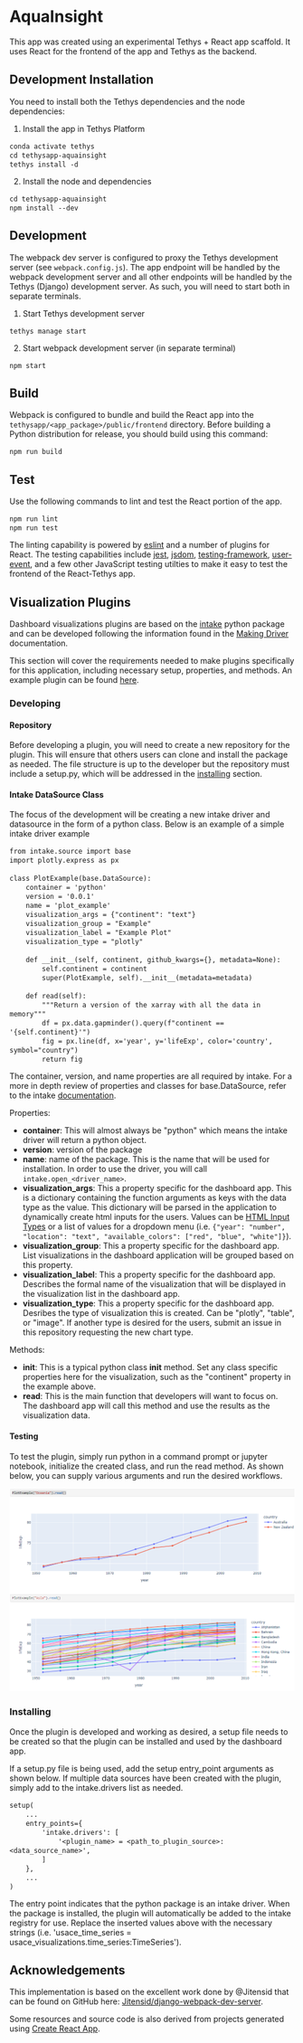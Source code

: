# AquaInsight

This app was created using an experimental Tethys + React app scaffold. It uses React for the frontend of the app and Tethys as the backend.

## Development Installation

You need to install both the Tethys dependencies and the node dependencies:

1. Install the app in Tethys Platform

```
conda activate tethys
cd tethysapp-aquainsight
tethys install -d
```

2. Install the node and dependencies

```
cd tethysapp-aquainsight
npm install --dev
```

## Development

The webpack dev server is configured to proxy the Tethys development server (see `webpack.config.js`). The app endpoint will be handled by the webpack development server and all other endpoints will be handled by the Tethys (Django) development server. As such, you will need to start both in separate terminals.

1. Start Tethys development server

```
tethys manage start
```

2. Start webpack development server (in separate terminal)

```
npm start
```

## Build

Webpack is configured to bundle and build the React app into the `tethysapp/<app_package>/public/frontend` directory. Before building a Python distribution for release, you should build using this command:

```
npm run build
```

## Test

Use the following commands to lint and test the React portion of the app.

```
npm run lint
npm run test
```

The linting capability is powered by [eslint](https://eslint.org/) and a number of plugins for React. The testing capabilities include [jest](https://jestjs.io/), [jsdom](https://github.com/jsdom/jsdom#readme), [testing-framework](https://testing-library.com/), [user-event](https://testing-library.com/docs/user-event/intro/), and a few other JavaScript testing utilties to make it easy to test the frontend of the React-Tethys app.

## Visualization Plugins

Dashboard visualizations plugins are based on the [intake](https://github.com/intake/intake) python package and can be developed following the information found in the [Making Driver](https://intake.readthedocs.io/en/latest/making-plugins.html) documentation.

This section will cover the requirements needed to make plugins specifically for this application, including necessary setup, properties, and methods. An example plugin can be found [here](https://github.com/FIRO-Tethys/aquainsight_plugin_usace/tree/main).

### Developing

#### Repository

Before developing a plugin, you will need to create a new repository for the plugin. This will ensure that others users can clone and install the package as needed. The file structure is up to the developer but the repository must include a setup.py, which will be addressed in the [installing](#installing) section.

#### Intake DataSource Class

The focus of the development will be creating a new intake driver and datasource in the form of a python class. Below is an example of a simple intake driver example

```
from intake.source import base
import plotly.express as px

class PlotExample(base.DataSource):
    container = 'python'
    version = '0.0.1'
    name = 'plot_example'
    visualization_args = {"continent": "text"}
    visualization_group = "Example"
    visualization_label = "Example Plot"
    visualization_type = "plotly"

    def __init__(self, continent, github_kwargs={}, metadata=None):
        self.continent = continent
        super(PlotExample, self).__init__(metadata=metadata)

    def read(self):
        """Return a version of the xarray with all the data in memory"""
        df = px.data.gapminder().query(f"continent == '{self.continent}'")
        fig = px.line(df, x='year', y='lifeExp', color='country', symbol="country")
        return fig
```

The container, version, and name properties are all required by intake. For a more in depth review of properties and classes for base.DataSource, refer to the intake [documentation](https://intake.readthedocs.io/en/latest/making-plugins.html).

Properties:

- <b>container</b>: This will almost always be "python" which means the intake driver will return a python object.
- <b>version</b>: version of the package
- <b>name</b>: name of the package. This is the name that will be used for installation. In order to use the driver, you will call `intake.open_<driver_name>`.
- <b>visualization_args</b>: This a property specific for the dashboard app. This is a dictionary containing the function arguments as keys with the data type as the value. This dictionary will be parsed in the application to dynamically create html inputs for the users. Values can be [HTML Input Types](https://www.w3schools.com/html/html_form_input_types.asp) or a list of values for a dropdown menu (i.e. `{"year": "number", "location": "text", "available_colors": ["red", "blue", "white"]}`).
- <b>visualization_group</b>: This a property specific for the dashboard app. List visualizations in the dashboard application will be grouped based on this property.
- <b>visualization_label</b>: This a property specific for the dashboard app. Describes the formal name of the visualization that will be displayed in the visualization list in the dashboard app.
- <b>visualization_type</b>: This a property specific for the dashboard app. Desribes the type of visualization this is created. Can be "plotly", "table", or "image". If another type is desired for the users, submit an issue in this repository requesting the new chart type.

Methods:

- <b>**init**</b>: This is a typical python class **init** method. Set any class specific properties here for the visualization, such as the "continent" property in the example above.
- <b>read</b>: This is the main function that developers will want to focus on. The dashboard app will call this method and use the results as the visualization data.

#### Testing

To test the plugin, simply run python in a command prompt or jupyter notebook, initialize the created class, and run the read method. As shown below, you can supply various arguments and run the desired workflows.

![](docs/plugin_example.png "Title")

### Installing

Once the plugin is developed and working as desired, a setup file needs to be created so that the plugin can be installed and used by the dashboard app.

If a setup.py file is being used, add the setup entry_point arguments as shown below. If multiple data sources have been created with the plugin, simply add to the intake.drivers list as needed.

```
setup(
    ...
    entry_points={
        'intake.drivers': [
            '<plugin_name> = <path_to_plugin_source>:<data_source_name>',
        ]
    },
    ...
)

```

The entry point indicates that the python package is an intake driver. When the package is installed, the plugin will automatically be added to the intake registry for use. Replace the inserted values above with the necessary strings (i.e. 'usace_time_series = usace_visualizations.time_series:TimeSeries').

## Acknowledgements

This implementation is based on the excellent work done by @Jitensid that can be found on GitHub here: [Jitensid/django-webpack-dev-server](https://github.com/Jitensid/django-webpack-dev-server).

Some resources and source code is also derived from projects generated using [Create React App](https://create-react-app.dev/).
